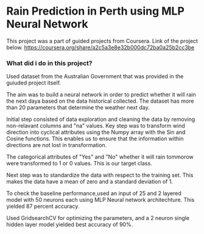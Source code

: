 # Rain Prediction in Perth using MLP Neural Network

This project was a part of guided projects from Coursera. Link of the project below. 
https://coursera.org/share/a2c5a3e8e32b000dc72ba0a25b2cc3be

### What did i do in this project?
Used dataset from the Australian Government that was provided in the guiuded project itself.

The aim was to build a neural network in order to predict whether it will rain the next daya based on the data historical collected.
The dataset has more than 20 parameters that determine the weather next day.

Initial step consisted of data exploration and cleaning the data by removing non-relavant columns and "na" values.
Key step was to transform wind direction into cyclical attributes using the Numpy array with the Sin and Cosine functions.
This enables us to ensure that the information within directions are not lost in transformation.

The categorical attributes of "Yes" and "No" whether it will rain tommorow were transformed to 1 or 0 values. This is our target class.

Next step was to standardize the data with respect to the training set. This makes the data have a mean of zero and a standard deviation of 1.

To check the baseline performance,used an input of 25 and 2 layered model with 50 neurons each using MLP Neural network architechture. This yielded 87 percent accuracy.

Used GridsearchCV for optimizing the parameters, and a 2 neuron single hidden layer model yielded best accuracy of 90%.




 

